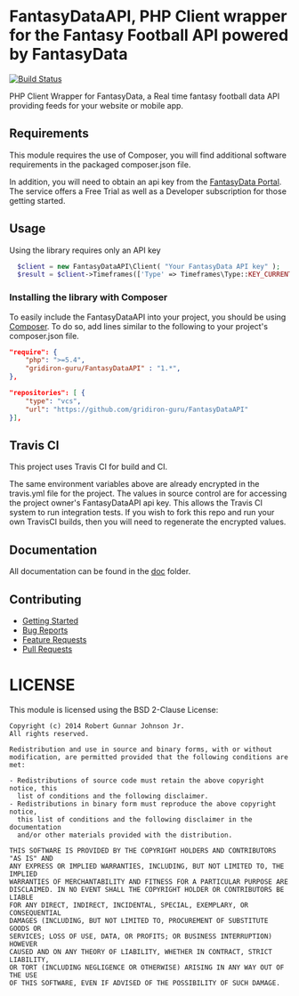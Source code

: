 # FantasyDataAPI, PHP Client wrapper for the Fantasy Football API powered by FantasyData
[![Build Status](https://api.travis-ci.org/gridiron-guru/FantasyDataAPI.png)](http://travis-ci.org/gridiron-guru/FantasyDataAPI)

PHP Client Wrapper for FantasyData, a Real time fantasy football data API providing feeds for your website or mobile app.

## Requirements
This module requires the use of Composer, you will find additional software requirements in the packaged composer.json file.

In addition, you will need to obtain an api key from the [FantasyData Portal](http://fantasydata.com/). The service offers
a Free Trial as well as a Developer subscription for those getting started.

## Usage
Using the library requires only an API key

```php
  $client = new FantasyDataAPI\Client( "Your FantasyData API key" );
  $result = $client->Timeframes(['Type' => Timeframes\Type::KEY_CURRENT]);
```

### Installing the library with Composer
To easily include the FantasyDataAPI into your project, you should be using [Composer](http://getcomposer.org).
To do so, add lines similar to the following to your project's composer.json file.

```json
"require": {
    "php": ">=5.4",
    "gridiron-guru/FantasyDataAPI" : "1.*",
},

"repositories": [ {
    "type": "vcs",
    "url": "https://github.com/gridiron-guru/FantasyDataAPI"
}],

```

## Travis CI
This project uses Travis CI for build and CI.

The same environment variables above are already encrypted in the travis.yml file for the project. The values in source
control are for accessing the project owner's FantasyDataAPI api key. This allows the Travis CI system to run
integration tests. If you wish to fork this repo and run your own TravisCI builds, then you will need to regenerate
the encrypted values.

## Documentation
All documentation can be found in the [doc](doc) folder.

## Contributing
* [Getting Started](doc/CONTRIBUTING.md)
* [Bug Reports](doc/CONTRIBUTING.md#bug-reports)
* [Feature Requests](doc/CONTRIBUTING.md#feature-requests)
* [Pull Requests](doc/CONTRIBUTING.md#pull-requests)

# LICENSE
This module is licensed using the BSD 2-Clause License:

```
Copyright (c) 2014 Robert Gunnar Johnson Jr.
All rights reserved.

Redistribution and use in source and binary forms, with or without
modification, are permitted provided that the following conditions are met:

- Redistributions of source code must retain the above copyright notice, this
  list of conditions and the following disclaimer.
- Redistributions in binary form must reproduce the above copyright notice,
  this list of conditions and the following disclaimer in the documentation
  and/or other materials provided with the distribution.

THIS SOFTWARE IS PROVIDED BY THE COPYRIGHT HOLDERS AND CONTRIBUTORS "AS IS" AND
ANY EXPRESS OR IMPLIED WARRANTIES, INCLUDING, BUT NOT LIMITED TO, THE IMPLIED
WARRANTIES OF MERCHANTABILITY AND FITNESS FOR A PARTICULAR PURPOSE ARE
DISCLAIMED. IN NO EVENT SHALL THE COPYRIGHT HOLDER OR CONTRIBUTORS BE LIABLE
FOR ANY DIRECT, INDIRECT, INCIDENTAL, SPECIAL, EXEMPLARY, OR CONSEQUENTIAL
DAMAGES (INCLUDING, BUT NOT LIMITED TO, PROCUREMENT OF SUBSTITUTE GOODS OR
SERVICES; LOSS OF USE, DATA, OR PROFITS; OR BUSINESS INTERRUPTION) HOWEVER
CAUSED AND ON ANY THEORY OF LIABILITY, WHETHER IN CONTRACT, STRICT LIABILITY,
OR TORT (INCLUDING NEGLIGENCE OR OTHERWISE) ARISING IN ANY WAY OUT OF THE USE
OF THIS SOFTWARE, EVEN IF ADVISED OF THE POSSIBILITY OF SUCH DAMAGE.
```